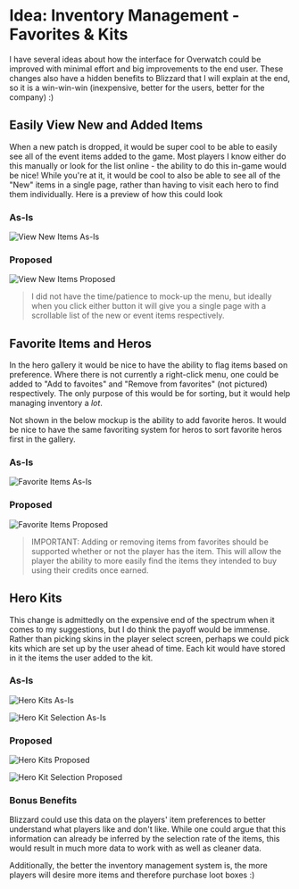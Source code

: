 # Idea: Inventory Management - Favorites & Kits

I have several ideas about how the interface for Overwatch could be improved with minimal effort and big improvements to the end user. These changes also have a hidden benefits to Blizzard that I will explain at the end, so it is a win-win-win (inexpensive, better for the users, better for the company) :)

## Easily View New and Added Items

When a new patch is dropped, it would be super cool to be able to easily see all of the event items added to the game. Most players I know either do this manually or look for the list online - the ability to do this in-game would be nice! While you're at it, it would be cool to also be able to see all of the "New" items in a single page, rather than having to visit each hero to find them individually. Here is a preview of how this could look

### As-Is

![View New Items As-Is](https://github.com/ChadBailey/overwatch_ui_enhancements/raw/master/images/view_items_as_is.png)

### Proposed

![View New Items Proposed](https://github.com/ChadBailey/overwatch_ui_enhancements/raw/master/images/view_items_proposed.png)

> I did not have the time/patience to mock-up the menu, but ideally when you click either button it will give you a single page with a scrollable list of the new or event items respectively.

## Favorite Items and Heros

In the hero gallery it would be nice to have the ability to flag items based on preference. Where there is not currently a right-click menu, one could be added to "Add to favoites" and "Remove from favorites" (not pictured) respectively. The only purpose of this would be for sorting, but it would help managing inventory a _lot_.

Not shown in the below mockup is the ability to add favorite heros. It would be nice to have the same favoriting system for heros to sort favorite heros first in the gallery.

### As-Is

![Favorite Items As-Is](https://github.com/ChadBailey/overwatch_ui_enhancements/raw/master/images/preferred_items_as-is.png)

### Proposed

![Favorite Items Proposed](https://github.com/ChadBailey/overwatch_ui_enhancements/raw/master/images/preferred_items_proposed.png)

> IMPORTANT: Adding or removing items from favorites should be supported whether or not the player has the item. This will allow the player the ability to more easily find the items they intended to buy using their credits once earned.

## Hero Kits

This change is admittedly on the expensive end of the spectrum when it comes to my suggestions, but I do think the payoff would be immense. Rather than picking skins in the player select screen, perhaps we could pick kits which are set up by the user ahead of time. Each kit would have stored in it the items the user added to the kit.

### As-Is

![Hero Kits As-Is](https://github.com/ChadBailey/overwatch_ui_enhancements/raw/master/images/kits_as_is.png)

![Hero Kit Selection As-Is](https://github.com/ChadBailey/overwatch_ui_enhancements/raw/master/images/kit_selection_as_is.png)

### Proposed

![Hero Kits Proposed](https://github.com/ChadBailey/overwatch_ui_enhancements/raw/master/images/kits_proposed.png)

![Hero Kit Selection Proposed](https://github.com/ChadBailey/overwatch_ui_enhancements/raw/master/images/kit_selection_proposed.png)

### Bonus Benefits

Blizzard could use this data on the players' item preferences to better understand what players like and don't like. While one could argue that this information can already be inferred by the selection rate of the items, this would result in much more data to work with as well as cleaner data.

Additionally, the better the inventory management system is, the more players will desire more items and therefore purchase loot boxes :)